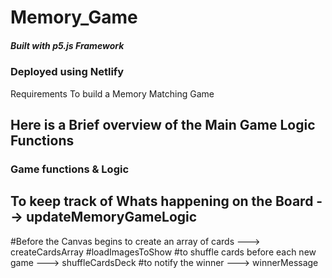 # Memory_Game
##### _Built with p5.js Framework_
### Deployed using Netlify 
Requirements To build a Memory Matching Game
## Here is a Brief overview of the Main Game Logic Functions 
### Game functions & Logic
## To keep track of Whats happening on the Board --> updateMemoryGameLogic
#Before the Canvas begins to create an array of cards ---> createCardsArray
#loadImagesToShow
#to shuffle cards before each new game ---> shuffleCardsDeck
#to notify the winner ---> winnerMessage
	
